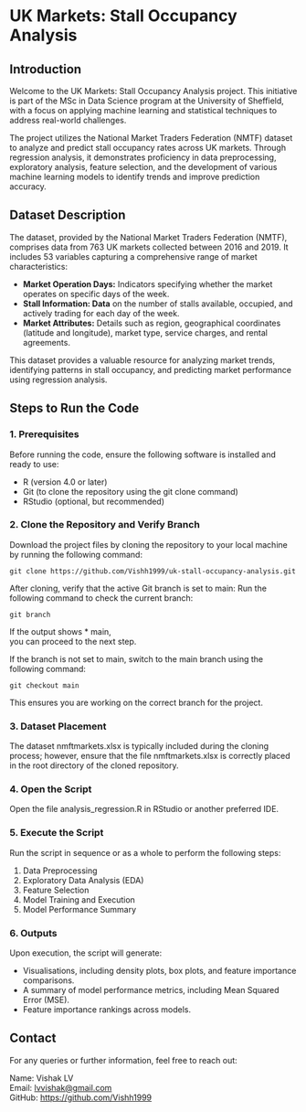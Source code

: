 # UK Markets: Stall Occupancy Analysis 
## Introduction

Welcome to the UK Markets: Stall Occupancy Analysis project. This initiative is part of the MSc in 
Data Science program at the University of Sheffield, with a focus on applying machine learning and 
statistical techniques to address real-world challenges. 

The project utilizes the National Market Traders Federation (NMTF) dataset to analyze and predict stall 
occupancy rates across UK markets. Through regression analysis, it demonstrates proficiency in data 
preprocessing, exploratory analysis, feature selection, and the development of various machine learning 
models to identify trends and improve prediction accuracy.

## Dataset Description

The dataset, provided by the National Market Traders Federation (NMTF), comprises data from 763 UK markets 
collected between 2016 and 2019. It includes 53 variables capturing a comprehensive range of market 
characteristics:
* 	**Market Operation Days:** Indicators specifying whether the market operates on specific days of the week.
* 	**Stall Information: Data** on the number of stalls available, occupied, and actively trading for each 
                           day of the week.
* 	**Market Attributes:** Details such as region, geographical coordinates (latitude and longitude), 
                       market type, service charges, and rental agreements.

This dataset provides a valuable resource for analyzing market trends, identifying patterns in stall 
occupancy, and predicting market performance using regression analysis.

## Steps to Run the Code

### 1. Prerequisites
Before running the code, ensure the following software is installed and ready to use:
* 	R (version 4.0 or later)
*   Git (to clone the repository using the git clone command)
* 	RStudio (optional, but recommended)

### 2. Clone the Repository and Verify Branch
Download the project files by cloning the repository to your local machine by running the following command:

`git clone https://github.com/Vishh1999/uk-stall-occupancy-analysis.git`

After cloning, verify that the active Git branch is set to main:
Run the following command to check the current branch:

`git branch`

If the output shows * main,\
you can proceed to the next step.

If the branch is not set to main, switch to the main branch using the following command:

`git checkout main`

This ensures you are working on the correct branch for the project.
### 3. Dataset Placement
The dataset nmftmarkets.xlsx is typically included during the cloning process; however, ensure that the 
file nmftmarkets.xlsx is correctly placed in the root directory of the cloned repository.

### 4. Open the Script
Open the file analysis_regression.R in RStudio or another preferred IDE.

### 5. Execute the Script
Run the script in sequence or as a whole to perform the following steps:
1. 	Data Preprocessing
2. 	Exploratory Data Analysis (EDA)
3. 	Feature Selection
4. 	Model Training and Execution
5.  Model Performance Summary
    
### 6. Outputs
Upon execution, the script will generate:
* 	Visualisations, including density plots, box plots, and feature importance comparisons.
* 	A summary of model performance metrics, including Mean Squared Error (MSE).
* 	Feature importance rankings across models.

## Contact

For any queries or further information, feel free to reach out:

Name: Vishak LV\
Email: lvvishak@gmail.com\
GitHub: https://github.com/Vishh1999

